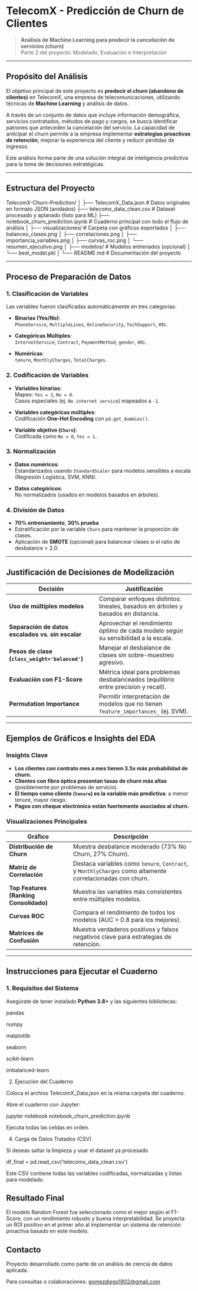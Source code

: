 # TelecomX - Predicción de Churn de Clientes

> **Análisis de Machine Learning para predecir la cancelación de servicios (churn)**  
> Parte 2 del proyecto: Modelado, Evaluación e Interpretación

---

## Propósito del Análisis

El objetivo principal de este proyecto es **predecir el churn (abandono de clientes)** en TelecomX, una empresa de telecomunicaciones, utilizando técnicas de **Machine Learning** y análisis de datos.

A través de un conjunto de datos que incluye información demográfica, servicios contratados, métodos de pago y cargos, se busca identificar patrones que anteceden la cancelación del servicio. La capacidad de anticipar el churn permite a la empresa implementar **estrategias proactivas de retención**, mejorar la experiencia del cliente y reducir pérdidas de ingresos.

Este análisis forma parte de una solución integral de inteligencia predictiva para la toma de decisiones estratégicas.

---

##  Estructura del Proyecto
TelecomX-Churn-Prediction/
│
├── TelecomX_Data.json # Datos originales en formato JSON (anidados)
├── telecomx_data_clean.csv # Dataset procesado y aplanado (listo para ML)
├── notebook_churn_prediction.ipynb # Cuaderno principal con todo el flujo de análisis
│
├── visualizaciones/ # Carpeta con gráficos exportados
│ ├── balanceo_clases.png
│ ├── correlaciones.png
│ ├── importancia_variables.png
│ ├── curvas_roc.png
│ └── resumen_ejecutivo.png
│
├── modelos/ # Modelos entrenados (opcional)
│ └── best_model.pkl
│
└── README.md # Documentación del proyecto

---

## Proceso de Preparación de Datos

### 1. **Clasificación de Variables**

Las variables fueron clasificadas automáticamente en tres categorías:

- **Binarias (Yes/No)**:  
  `PhoneService`, `MultipleLines`, `OnlineSecurity`, `TechSupport`, etc.

- **Categóricas Múltiples**:  
  `InternetService`, `Contract`, `PaymentMethod`, `gender`, etc.

- **Numéricas**:  
  `tenure`, `MonthlyCharges`, `TotalCharges`.

### 2. **Codificación de Variables**

- **Variables binarias**:  
  Mapeo: `Yes = 1`, `No = 0`.  
  Casos especiales (ej. `No internet service`) mapeados a `-1`.

- **Variables categóricas múltiples**:  
  Codificación **One-Hot Encoding** con `pd.get_dummies()`.

- **Variable objetivo (`Churn`)**:  
  Codificada como `No = 0`, `Yes = 1`.

### 3. **Normalización**

- **Datos numéricos**:  
  Estandarizados usando `StandardScaler` para modelos sensibles a escala (Regresión Logística, SVM, KNN).

- **Datos categóricos**:  
  No normalizados (usados en modelos basados en árboles).

### 4. **División de Datos**

- **70% entrenamiento**, **30% prueba**  
- Estratificación por la variable `Churn` para mantener la proporción de clases.  
- Aplicación de **SMOTE** (opcional) para balancear clases si el ratio de desbalance > 2.0.

---

##  Justificación de Decisiones de Modelización

| Decisión | Justificación |
|--------|---------------|
| **Uso de múltiples modelos** | Comparar enfoques distintos: lineales, basados en árboles y basados en distancia. |
| **Separación de datos escalados vs. sin escalar** | Aprovechar el rendimiento óptimo de cada modelo según su sensibilidad a la escala. |
| **Pesos de clase (`class_weight='balanced'`)** | Manejar el desbalance de clases sin sobre-muestreo agresivo. |
| **Evaluación con F1-Score** | Métrica ideal para problemas desbalanceados (equilibrio entre precision y recall). |
| **Permutation Importance** | Permitir interpretación de modelos que no tienen `feature_importances_` (ej. SVM). |

---

## Ejemplos de Gráficos e Insights del EDA

### Insights Clave

- **Los clientes con contrato mes a mes tienen 3.5x más probabilidad de churn.**
- **Clientes con fibra óptica presentan tasas de churn más altas** (posiblemente por problemas de servicio).
- **El tiempo como cliente (`tenure`) es la variable más predictiva**: a menor tenure, mayor riesgo.
- **Pagos con cheque electrónico están fuertemente asociados al churn.**

###  Visualizaciones Principales

| Gráfico | Descripción |
|-------|-------------|
| **Distribución de Churn** | Muestra desbalance moderado (73% No Churn, 27% Churn). |
| **Matriz de Correlación** | Destaca variables como `tenure`, `Contract`, y `MonthlyCharges` como altamente correlacionadas con churn. |
| **Top Features (Ranking Consolidado)** | Muestra las variables más consistentes entre múltiples modelos. |
| **Curvas ROC** | Compara el rendimiento de todos los modelos (AUC > 0.8 para los mejores). |
| **Matrices de Confusión** | Muestra verdaderos positivos y falsos negativos clave para estrategias de retención. |

---

## Instrucciones para Ejecutar el Cuaderno

### 1. **Requisitos del Sistema**

Asegúrate de tener instalado **Python 3.8+** y las siguientes bibliotecas:

pandas

numpy

matplotlib

seaborn

scikit-learn

imbalanced-learn

2. Ejecución del Cuaderno
   
Coloca el archivo TelecomX_Data.json en la misma carpeta del cuaderno.

Abre el cuaderno con Jupyter:

jupyter notebook notebook_churn_prediction.ipynb

Ejecuta todas las celdas en orden.

4. Carga de Datos Tratados (CSV)
   
Si deseas saltar la limpieza y usar el dataset ya procesado

df_final = pd.read_csv('telecomx_data_clean.csv')

Este CSV contiene todas las variables codificadas, normalizadas y listas para modelado.

## Resultado Final

El modelo Random Forest fue seleccionado como el mejor según el F1-Score, con un rendimiento robusto y buena interpretabilidad. Se proyecta un ROI positivo en el primer año al implementar un sistema de retención proactiva basado en este modelo.

## Contacto

Proyecto desarrollado como parte de un análisis de ciencia de datos aplicada.

Para consultas o colaboraciones: gomezdiego1902@gmail.com
